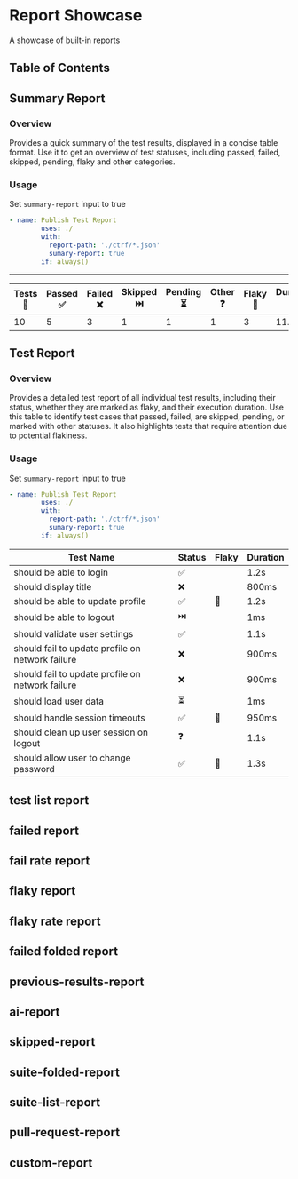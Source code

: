 # Report Showcase

A showcase of built-in reports

## Table of Contents

## Summary Report

### Overview

Provides a quick summary of the test results, displayed in a concise table format. Use it to get an overview of test statuses, including passed, failed, skipped, pending, flaky and other categories.

### Usage

Set `summary-report` input to true

```yaml
- name: Publish Test Report
        uses: ./
        with:
          report-path: './ctrf/*.json'
          sumary-report: true
        if: always()
```

---

| **Tests 📝** | **Passed ✅** | **Failed ❌** | **Skipped ⏭️** | **Pending ⏳** | **Other ❓** | **Flaky 🍂** | **Duration ⏱️** |
| --- | --- | --- | --- | --- | --- | --- | --- |
| 10 | 5 | 3 | 1 | 1 | 1 | 3 | 11.0s |


## Test Report

### Overview

Provides a detailed test report of all individual test results, including their status, whether they are marked as flaky, and their execution duration. Use this table to identify test cases that passed, failed, are skipped, pending, or marked with other statuses. It also highlights tests that require attention due to potential flakiness.

### Usage

Set `summary-report` input to true

```yaml
- name: Publish Test Report
        uses: ./
        with:
          report-path: './ctrf/*.json'
          sumary-report: true
        if: always()
```

| **Test Name** | **Status** | **Flaky** | **Duration** |
| --- | --- | --- | --- |
| should be able to login | ✅ |  | 1.2s |
| should display title | ❌ |  | 800ms |
| should be able to update profile | ✅ | 🍂 | 1.2s |
| should be able to logout | ⏭️ |  | 1ms |
| should validate user settings | ✅ |  | 1.1s |
| should fail to update profile on network failure | ❌ |  | 900ms |
| should fail to update profile on network failure | ❌ |  | 900ms |
| should load user data | ⏳ |  | 1ms |
| should handle session timeouts | ✅ | 🍂 | 950ms |
| should clean up user session on logout | ❓ |  | 1.1s |
| should allow user to change password | ✅ | 🍂 | 1.3s |


## test list report

 ## failed report
 ## fail rate report
  ## flaky report
 ## flaky rate report
 ## failed folded report
 ## previous-results-report
 ## ai-report
 ## skipped-report
 ## suite-folded-report
  ## suite-list-report
 ## pull-request-report
 ## custom-report